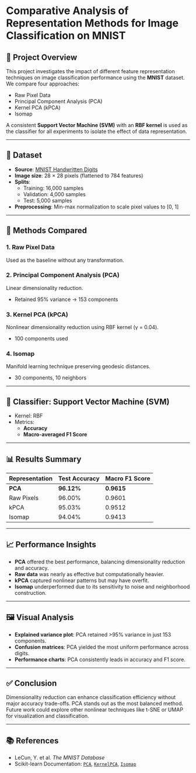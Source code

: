 # Comparative Analysis of Representation Methods for Image Classification on MNIST

## 🧠 Project Overview

This project investigates the impact of different feature representation techniques on image classification performance using the **MNIST** dataset. We compare four approaches:

- Raw Pixel Data
- Principal Component Analysis (PCA)
- Kernel PCA (kPCA)
- Isomap

A consistent **Support Vector Machine (SVM)** with an **RBF kernel** is used as the classifier for all experiments to isolate the effect of data representation.

---

## 📁 Dataset

- **Source**: [MNIST Handwritten Digits](http://yann.lecun.com/exdb/mnist/)
- **Image size**: 28 × 28 pixels (flattened to 784 features)
- **Splits**:
  - Training: 16,000 samples
  - Validation: 4,000 samples
  - Test: 5,000 samples
- **Preprocessing**: Min-max normalization to scale pixel values to [0, 1]

---

## 🧮 Methods Compared

### 1. Raw Pixel Data
Used as the baseline without any transformation.  

### 2. Principal Component Analysis (PCA)
Linear dimensionality reduction.  
- Retained 95% variance → 153 components

### 3. Kernel PCA (kPCA)
Nonlinear dimensionality reduction using RBF kernel (γ = 0.04).  
- 100 components used  

### 4. Isomap
Manifold learning technique preserving geodesic distances.  
- 30 components, 10 neighbors

---

## 🧪 Classifier: Support Vector Machine (SVM)
- Kernel: RBF
- Metrics:
  - **Accuracy**
  - **Macro-averaged F1 Score**

---

## 📊 Results Summary

| Representation | Test Accuracy | Macro F1 Score |
|----------------|---------------|----------------|
| **PCA**        | **96.12%**    | **0.9615**     |
| Raw Pixels     | 96.00%        | 0.9601         |
| kPCA           | 95.03%        | 0.9512         |
| Isomap         | 94.04%        | 0.9413         |

---

## 📈 Performance Insights

- **PCA** offered the best performance, balancing dimensionality reduction and accuracy.
- **Raw data** was nearly as effective but computationally heavier.
- **kPCA** captured nonlinear patterns but may have overfit.
- **Isomap** underperformed due to its sensitivity to noise and neighborhood construction.

---

## 🖼 Visual Analysis

- **Explained variance plot**: PCA retained >95% variance in just 153 components.
- **Confusion matrices**: PCA yielded the most uniform performance across digits.
- **Performance charts**: PCA consistently leads in accuracy and F1 score.

---

## ✅ Conclusion

Dimensionality reduction can enhance classification efficiency without major accuracy trade-offs. PCA stands out as the most balanced method. Future work could explore other nonlinear techniques like t-SNE or UMAP for visualization and classification.

---

## 📚 References

- LeCun, Y. et al. *The MNIST Database*
- Scikit-learn Documentation: [`PCA`](https://scikit-learn.org/stable/modules/generated/sklearn.decomposition.PCA.html), [`KernelPCA`](https://scikit-learn.org/stable/modules/generated/sklearn.decomposition.KernelPCA.html), [`Isomap`](https://scikit-learn.org/stable/modules/generated/sklearn.manifold.Isomap.html)
